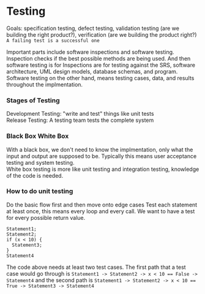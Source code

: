 # Testing
Goals: specification testing, defect testing, validation testing (are we building the right product?), verification (are we building the product right?)  
```A failing test is a successful one```  

Important parts include software inspections and software testing. Inspection checks if the best possible methods are being used. And then software testing is for 
Inspections are for testing against the SRS, software architecture, UML design models, database schemas, and program.  
Software testing on the other hand, means testing cases, data, and results throughout the implmentation.  

### Stages of Testing
Development Testing: "write and test" things like unit tests  
Release Testing: A testing team tests the complete system  

### Black Box White Box
With a black box, we don't need to know the implmentation, only what the input and output are supposed to be. Typically this means user acceptance testing and system testing.  
White box testing is more like unit testing and integration testing, knowledge of the code is needed. 

### How to do unit testing
Do the basic flow first and then move onto edge cases
Test each statement at least once, this means every loop and every call. We want to have a test for every possible return value.  
```
Statement1;
Statement2;
if (x < 10) {
  Statement3;
}
Statement4
```  
The code above needs at least two test cases. The first path that a test case would go through is ```Statement1 -> Statement2 -> x < 10 == False -> Statement4``` and the second path is ```Statement1 -> Statement2 -> x < 10 == True -> Statement3 -> Statement4```
